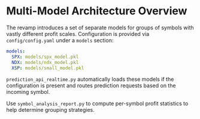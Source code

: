 # Multi-Model Architecture Overview

The revamp introduces a set of separate models for groups of symbols with vastly different profit scales. Configuration is provided via `config/config.yaml` under a `models` section:

```yaml
models:
  SPX: models/spx_model.pkl
  NDX: models/ndx_model.pkl
  XSP: models/small_model.pkl
```

`prediction_api_realtime.py` automatically loads these models if the configuration is present and routes prediction requests based on the incoming symbol.

Use `symbol_analysis_report.py` to compute per-symbol profit statistics to help determine grouping strategies.
